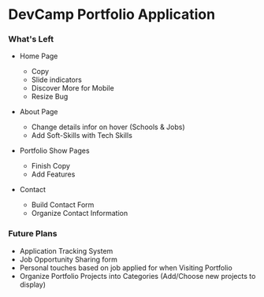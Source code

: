 # DevCamp Portfolio Application

### What's Left
- Home Page
  - Copy
  - Slide indicators
  - Discover More for Mobile
  - Resize Bug

- About Page
  - Change details infor on hover (Schools & Jobs)
  - Add Soft-Skills with Tech Skills

- Portfolio Show Pages
  - Finish Copy
  - Add Features

- Contact
  - Build Contact Form
  - Organize Contact Information

### Future Plans
- Application Tracking System
- Job Opportunity Sharing form
- Personal touches based on job applied for when Visiting Portfolio
- Organize Portfolio Projects into Categories (Add/Choose new projects to display)